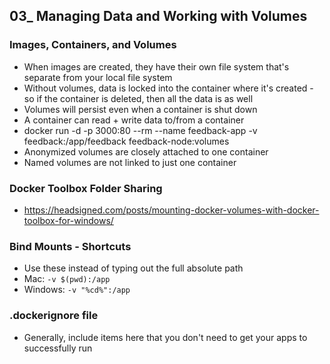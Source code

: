 ## 03_ Managing Data and Working with Volumes

### Images, Containers, and Volumes
- When images are created, they have their own file system that's separate from your local file system
- Without volumes, data is locked into the container where it's created - so if the container is deleted, then all the data is as well
- Volumes will persist even when a container is shut down
- A container can read + write data to/from a container
- docker run -d -p 3000:80 --rm --name feedback-app -v feedback:/app/feedback feedback-node:volumes
- Anonymized volumes are closely attached to one container
- Named volumes are not linked to just one container

### Docker Toolbox Folder Sharing
- https://headsigned.com/posts/mounting-docker-volumes-with-docker-toolbox-for-windows/

### Bind Mounts - Shortcuts
- Use these instead of typing out the full absolute path
- Mac: `-v $(pwd):/app`
- Windows: `-v "%cd%":/app`

### .dockerignore file
- Generally, include items here that you don't need to get your apps to successfully run